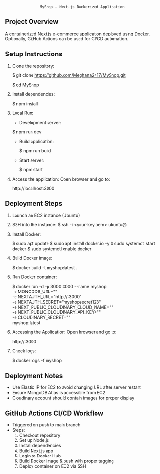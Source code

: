 
                    MyShop – Next.js Dockerized Application

Project Overview
----------------
A containerized Next.js e-commerce application deployed using Docker.
Optionally, GitHub Actions can be used for CI/CD automation.

Setup Instructions
------------------
1. Clone the repository:
   
   $ git clone https://github.com/Meghana2417/MyShop.git
   
   $ cd MyShop

3. Install dependencies:
   
   $ npm install

5. Local Run:
   - Development server:
   
    $ npm run dev
   - Build application:

      $ npm run build
   - Start server:

     $ npm start

6. Access the application:
   Open browser and go to:

   http://localhost:3000

Deployment Steps
----------------
1. Launch an EC2 instance (Ubuntu)
2. SSH into the instance:
   $ ssh -i <your-key.pem> ubuntu@<EC2-IP>

3. Install Docker:

   $ sudo apt update
   $ sudo apt install docker.io -y
   $ sudo systemctl start docker
   $ sudo systemctl enable docker

5. Build Docker image:

   $ docker build -t myshop:latest .

7. Run Docker container:

    $ docker run -d -p 3000:3000 --name myshop \
     -e MONGODB_URL="<your-mongodb-uri>" \
     -e NEXTAUTH_URL="http://<EC2-IP>:3000" \
     -e NEXTAUTH_SECRET="myshopsecret123" \
     -e NEXT_PUBLIC_CLOUDINARY_CLOUD_NAME="<cloud-name>" \
     -e NEXT_PUBLIC_CLOUDINARY_API_KEY="<api-key>" \
     -e CLOUDINARY_SECRET="<cloud-secret>" \
     myshop:latest

9. Accessing the Application:
   Open browser and go to:

   http://<EC2-IP>:3000

11. Check logs:

    $ docker logs -f myshop

Deployment Notes
----------------
- Use Elastic IP for EC2 to avoid changing URL after server restart
- Ensure MongoDB Atlas is accessible from EC2
- Cloudinary account should contain images for proper display

GitHub Actions CI/CD Workflow
-----------------------------
- Triggered on push to main branch
- Steps:
  1. Checkout repository
  2. Set up Node.js
  3. Install dependencies
  4. Build Next.js app
  5. Login to Docker Hub
  6. Build Docker image & push with proper tagging
  7. Deploy container on EC2 via SSH
